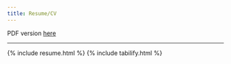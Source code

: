 ```yaml
---
title: Resume/CV
---
```

<p class="lead">
PDF version <a href="assets/resume/resume.pdf" target="_blank">here</a>
</p>
<hr>
{% include resume.html %}
{% include tabilify.html %}